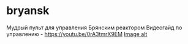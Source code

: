 # bryansk
Мудрый пульт для управления Брянским реактором
Видеогайд по управлению - https://youtu.be/0rA3tmrX9EM
[Image alt](https://sun9-25.userapi.com/impg/sEaUMYG60KceJeSW9BlE-a7eX7TmrxEWb9rZzQ/fe1TZZrrBDU.jpg?size=1894x973&quality=96&sign=d2693cf78d882f1246f8b9b3478eee15&type=album)

